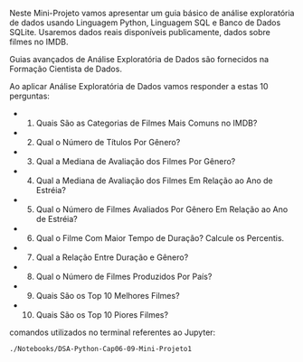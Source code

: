 Neste Mini-Projeto vamos apresentar um guia básico de análise exploratória de dados usando Linguagem Python, Linguagem SQL e Banco de Dados SQLite. Usaremos dados reais disponíveis publicamente, dados sobre filmes no IMDB.

Guias avançados de Análise Exploratória de Dados são fornecidos na Formação Cientista de Dados.

Ao aplicar Análise Exploratória de Dados vamos responder a estas 10 perguntas:

  - 1. Quais São as Categorias de Filmes Mais Comuns no IMDB?
  - 2. Qual o Número de Títulos Por Gênero?
  - 3. Qual a Mediana de Avaliação dos Filmes Por Gênero?
  - 4. Qual a Mediana de Avaliação dos Filmes Em Relação ao Ano de Estréia?
  - 5. Qual o Número de Filmes Avaliados Por Gênero Em Relação ao Ano de Estréia?
  - 6. Qual o Filme Com Maior Tempo de Duração? Calcule os Percentis.
  - 7. Qual a Relação Entre Duração e Gênero?
  - 8. Qual o Número de Filmes Produzidos Por País?
  - 9. Quais São os Top 10 Melhores Filmes?
  - 10. Quais São os Top 10 Piores Filmes?



comandos utilizados no terminal referentes ao Jupyter:

`./Notebooks/DSA-Python-Cap06-09-Mini-Projeto1`
